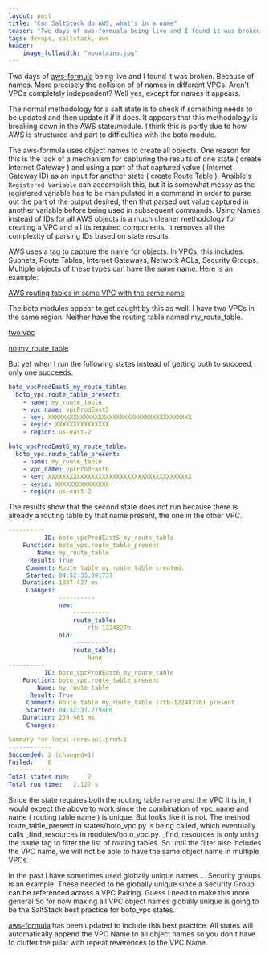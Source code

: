 ```yaml
---
layout: post
title: "Can SaltStack do AWS, what's in a name"
teaser: "Two days of aws-formuala being live and I found it was broken.  Because of names. More precisely the collision of of names in different VPCs.  Aren't VPCs completely independent?  Well yes, except for names it appears."
tags: devops, saltstack, aws
header:
    image_fullwidth: "mountains.jpg"
---
```


Two days of [aws-formula](https://github.com/saltstack-formulas/aws-formula) being live and I found it was broken. Because of names. More precisely the collision of of names in different VPCs.  Aren't VPCs completely independent?  Well yes, except for names it appears.

The normal methodology for a salt state is to check if something needs to be updated and then update it if it does.  It appears that this  methodology is breaking down in the AWS state/module.  I think this is partly due to how AWS is structured and part to difficulties with the boto module.

The aws-formula uses object names to create all objects.  One reason for this is the lack of a mechanism for capturing the results of one state ( create Internet Gateway ) and using a part of that captured value ( Internet Gateway ID) as an input for another state ( create Route Table ).   Ansible's `Registered Variable` can accomplish this, but it is somewhat messy as the registered variable has to be manipulated in a command in order to parse out the part of the output desired, then that parsed out value captured in another variable before being used in subsequent commands.  Using Names instead of IDs for all AWS objects is a much cleaner methodology for creating a VPC and all its required components.  It removes all the complexity of parsing IDs based on state results.

AWS uses a tag to capture the name for objects.  In VPCs, this includes: Subnets, Route Tables, Internet Gateways, Network ACLs, Security Groups.   Multiple objects of these types can have the same name. Here is an example:

[AWS routing tables in same VPC with the same name](/assets/img/aws-route-table-duplicate-name.png)

The boto modules appear to get caught by this as well.  I have two VPCs in the same region.  Neither have the routing table named my_route_table.

[two vpc](/assets/img/aws-two-vpc.png)

[no my_route_table ](/assets/img/aws-no-route-table.png)

But yet when I run the following states instead of getting both to succeed, only one succeeds.

```yaml
boto_vpcProdEast5_my_route_table:
  boto_vpc.route_table_present:
    - name: my_route_table
    - vpc_name: vpcProdEast5
    - key: XXXXXXXXXXXXXXXXXXXXXXXXXXXXXXXXXXXXXXXX
    - keyid: XXXXXXXXXXXXXXX
    - region: us-east-2

boto_vpcProdEast6_my_route_table:
  boto_vpc.route_table_present:
    - name: my_route_table
    - vpc_name: vpcProdEast6
    - key: XXXXXXXXXXXXXXXXXXXXXXXXXXXXXXXXXXXXXXXX
    - keyid: XXXXXXXXXXXXXXX
    - region: us-east-2
```
The results show that the second state does not run because there is already a routing table by that name present, the one in the other VPC.

```yaml
----------
          ID: boto_vpcProdEast5_my_route_table
    Function: boto_vpc.route_table_present
        Name: my_route_table
      Result: True
     Comment: Route table my_route_table created.
     Started: 04:52:35.891737
    Duration: 1887.427 ms
     Changes:
              ----------
              new:
                  ----------
                  route_table:
                      rtb-1224827b
              old:
                  ----------
                  route_table:
                      None
----------
          ID: boto_vpcProdEast6_my_route_table
    Function: boto_vpc.route_table_present
        Name: my_route_table
      Result: True
     Comment: Route table my_route_table (rtb-1224827b) present.
     Started: 04:52:37.779406
    Duration: 239.461 ms
     Changes:

Summary for local-core-api-prod-1
------------
Succeeded: 2 (changed=1)
Failed:    0
------------
Total states run:     2
Total run time:   2.127 s
```

Since the state requires both the routing table name and the VPC it is in, I would expect the above to work since the combination of vpc_name and name ( routing table name ) is unique. But looks like it is not. The method route_table_present in states/boto_vpc.py is being called, which eventually calls _find_resources in modules/boto_vpc.py.   _find_resources is only using the name tag to filter the list of routing tables.
So until the filter also includes the VPC name, we will not be able to have the same object name in multiple VPCs.

In the past I have sometimes used globally unique names ... Security groups is an example.  These needed to be globally unique since a Security Group can be referenced across a VPC Pairing. Guess I need to make this more general   So for now making all VPC object names globally unique is going to be the SaltStack best practice for boto_vpc states.

[aws-formula](https://github.com/saltstack-formulas/aws-formula) has been updated to include this best practice.  All states will automatically append the VPC Name to all object names so you don't have to clutter the pillar with repeat reverences to the VPC Name.
